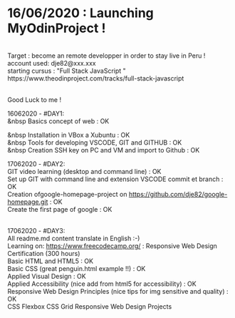 <h1>16/06/2020 :    Launching MyOdinProject ! </h1><br>
                Target : become an remote developper in order to stay live in Peru ! <br>
account used: dje82@xxx.xxx <br>
starting cursus : "Full Stack JavaScript " <br>
https://www.theodinproject.com/tracks/full-stack-javascript <br><br>

Good Luck  to me !<br>

16062020 - #DAY1:<br>
&nbsp Basics concept of web : OK<br>

&nbsp Installation in VBox a Xubuntu : OK<br>
&nbsp Tools for developing  VSCODE,  GIT and GITHUB : OK<br>
&nbsp Creation SSH key on  PC and VM and import to Github : OK<br>
    
17062020 - #DAY2:<br>
    GIT video learning (desktop and command line) : OK<br>
    Set up GIT with command line and extension VSCODE commit et branch : OK<br>
    Creation ofgoogle-homepage-project on https://github.com/dje82/google-homepage.git : OK<br>
    Create the first page of google : OK<br><br>

17062020 - #DAY3:<br>
    All readme.md content translate in English :-)<br>
    Learning on: https://www.freecodecamp.org/ : Responsive Web Design Certification (300 hours)  <br>
        Basic HTML and HTML5 : OK<br>
        Basic CSS (great penguin.html example !!) : OK <br>
        Applied Visual Design : OK<br>
        Applied Accessibility (nice add from html5 for accessibility) : OK<br>
        Responsive Web Design Principles (nice tips for img sensitive and quality) : OK <br>
        CSS Flexbox
        CSS Grid
        Responsive Web Design Projects
